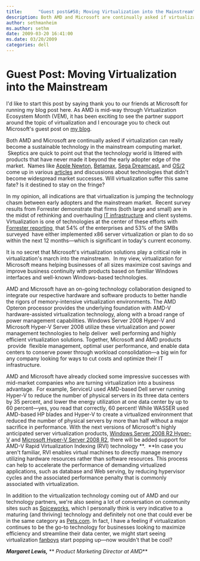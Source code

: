```yaml
---
title:      "Guest post&#58; Moving Virtualization into the Mainstream"
description: Both AMD and Microsoft are continually asked if virtualization can really become a sustainable technology in the mainstream computing market.
author: sethmanheim
ms.author: sethm
date: 2009-03-20 16:41:00
ms.date: 03/20/2009
categories: dell
---
```

# Guest Post: Moving Virtualization into the Mainstream

I'd like to start this post by saying thank you to our friends at Microsoft for running my blog post here. As AMD is mid-way through Virtualization Ecosystem Month (VEM), it has been exciting to see the partner support around the topic of virtualization and I encourage you to check out Microsoft's guest post on [my blog](https://community.amd.com/). 

Both AMD and Microsoft are continually asked if virtualization can really become a sustainable technology in the mainstream computing market.  Skeptics are quick to point out that the technology world is littered with products that have never made it beyond the early adopter edge of the market.  Names like [Apple Newton](http://en.wikipedia.org/wiki/Apple_Newton), [Betamax](http://en.wikipedia.org/wiki/Betamax), [Sega Dreamcast](http://en.wikipedia.org/wiki/Sega_Dreamcast), and [OS/2](http://en.wikipedia.org/wiki/OS/2) come up in various [articles](http://www.computerworld.com/action/article.do?command=viewArticleBasic&articleId=9012345&pageNumber=1) and discussions about technologies that didn't become widespread market successes. Will virtualization suffer this same fate? Is it destined to stay on the fringe?

In my opinion, all indications are that virtualization is jumping the technology chasm between early adopters and the mainstream market.  Recent survey results from Forrester demonstrate that firms (both large and small) are in the midst of rethinking and overhauling [IT infrastructure](http://www.eweek.com/) and client systems. Virtualization is one of technologies at the center of these efforts with [Forrester reporting ](http://www.eweek.com/c/a/Virtualization/Survey-Virtualization-Takes-Off-Cloud-Computing-on-the-Rise/) that 54% of the enterprises and 53% of the SMBs surveyed  have either implemented x86 server virtualization or plan to do so within the next 12 months—which is significant in today's current economy. 

It is no secret that Microsoft's virtualization solutions play a critical role in virtualization's march into the mainstream.  In my view, virtualization for Microsoft means helping businesses of all sizes maximize cost savings and improve business continuity with products based on familiar Windows interfaces and well-known Windows-based technologies. 

AMD and Microsoft have an on-going technology collaboration designed to integrate our respective hardware and software products to better handle the rigors of memory-intensive virtualization environments. The AMD Opteron processor provides the underlying foundation with AMD-V hardware-assisted virtualization technology, along with a broad range of power management capabilities. Windows Server 2008 Hyper-V and Microsoft Hyper-V Server 2008 utilize these virtualization and power management technologies to help deliver  well performing and highly efficient virtualization solutions. Together, Microsoft and AMD products  provide  flexible management, optimal user performance, and enable data centers to conserve power through workload consolidation—a big win for any company looking for ways to cut costs and optimize their IT infrastructure.

AMD and Microsoft have already clocked some impressive successes with mid-market companies who are turning virtualization into a business advantage.  For example, ServiceU used AMD-based Dell server running Hyper-V to reduce the number of physical servers in its three data centers by 35 percent, and lower the energy utilization at one data center by up to 60 percent—yes, you read that correctly, 60 percent! While WASSER used AMD-based HP blades and Hyper-V to create a virtualized environment that reduced the number of physical servers by more than half without a major sacrifice in performance. With the next versions of Microsoft's highly anticipated server virtualization products, [Windows Server 2008 R2 Hyper-V](https://www.microsoft.com/download/details.aspx?id=12601) and [Microsoft Hyper-V Server 2008 R2](https://www.microsoft.com/download/details.aspx?id=20196), there will be added support for AMD-V Rapid Virtualization Indexing (RVI) technology **.  **In case you aren't familiar, RVI enables virtual machines to directly manage memory utilizing hardware resources rather than software resources. This process can help to accelerate the performance of demanding virtualized applications, such as database and Web serving, by reducing hypervisor cycles and the associated performance penalty that is commonly associated with virtualization.

In addition to the virtualization technology coming out of AMD and our technology partners, we're also seeing a lot of conversation on community sites such as [Spiceworks](https://community.spiceworks.com/hardware/amd), which I personally think is very indicative to a maturing (and thriving) technology and definitely not one that could ever be in the same category as [Pets.com](https://en.wikipedia.org/wiki/Pets.com). In fact, I have a feeling if virtualization continues to be the go-to technology for businesses looking to maximize efficiency and streamline their data center, we might start seeing virtualization [fanboys](https://en.wikipedia.org/wiki/Fan_(person)#Fanboy) start popping up—now wouldn't that be cool?

**_Margaret Lewis,_** ** _Product Marketing Director at AMD_**
